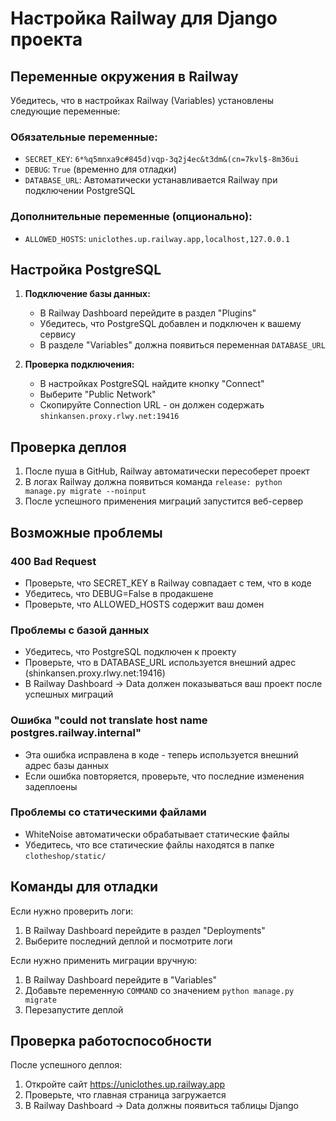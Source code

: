 # Настройка Railway для Django проекта

## Переменные окружения в Railway

Убедитесь, что в настройках Railway (Variables) установлены следующие переменные:

### Обязательные переменные:
- `SECRET_KEY`: `6*%q5mnxa9c#845d)vqp-3q2j4ec&t3dm&(cn=7kvl$-8m36ui`
- `DEBUG`: `True` (временно для отладки)
- `DATABASE_URL`: Автоматически устанавливается Railway при подключении PostgreSQL

### Дополнительные переменные (опционально):
- `ALLOWED_HOSTS`: `uniclothes.up.railway.app,localhost,127.0.0.1`

## Настройка PostgreSQL

1. **Подключение базы данных:**
   - В Railway Dashboard перейдите в раздел "Plugins"
   - Убедитесь, что PostgreSQL добавлен и подключен к вашему сервису
   - В разделе "Variables" должна появиться переменная `DATABASE_URL`

2. **Проверка подключения:**
   - В настройках PostgreSQL найдите кнопку "Connect"
   - Выберите "Public Network"
   - Скопируйте Connection URL - он должен содержать `shinkansen.proxy.rlwy.net:19416`

## Проверка деплоя

1. После пуша в GitHub, Railway автоматически пересоберет проект
2. В логах Railway должна появиться команда `release: python manage.py migrate --noinput`
3. После успешного применения миграций запустится веб-сервер

## Возможные проблемы

### 400 Bad Request
- Проверьте, что SECRET_KEY в Railway совпадает с тем, что в коде
- Убедитесь, что DEBUG=False в продакшене
- Проверьте, что ALLOWED_HOSTS содержит ваш домен

### Проблемы с базой данных
- Убедитесь, что PostgreSQL подключен к проекту
- Проверьте, что в DATABASE_URL используется внешний адрес (shinkansen.proxy.rlwy.net:19416)
- В Railway Dashboard -> Data должен показываться ваш проект после успешных миграций

### Ошибка "could not translate host name postgres.railway.internal"
- Эта ошибка исправлена в коде - теперь используется внешний адрес базы данных
- Если ошибка повторяется, проверьте, что последние изменения задеплоены

### Проблемы со статическими файлами
- WhiteNoise автоматически обрабатывает статические файлы
- Убедитесь, что все статические файлы находятся в папке `clotheshop/static/`

## Команды для отладки

Если нужно проверить логи:
1. В Railway Dashboard перейдите в раздел "Deployments"
2. Выберите последний деплой и посмотрите логи

Если нужно применить миграции вручную:
1. В Railway Dashboard перейдите в "Variables"
2. Добавьте переменную `COMMAND` со значением `python manage.py migrate`
3. Перезапустите деплой

## Проверка работоспособности

После успешного деплоя:
1. Откройте сайт https://uniclothes.up.railway.app
2. Проверьте, что главная страница загружается
3. В Railway Dashboard -> Data должны появиться таблицы Django 